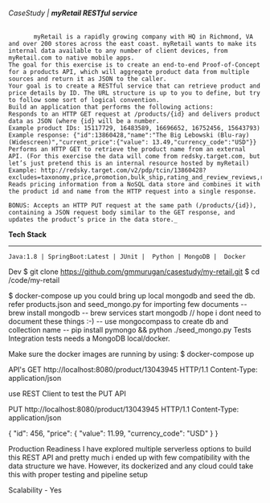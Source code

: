 ###### CaseStudy  | **myRetail RESTful service**

           myRetail is a rapidly growing company with HQ in Richmond, VA and over 200 stores across the east coast. myRetail wants to make its internal data available to any number of client devices, from myRetail.com to native mobile apps. 
    The goal for this exercise is to create an end-to-end Proof-of-Concept for a products API, which will aggregate product data from multiple sources and return it as JSON to the caller. 
    Your goal is to create a RESTful service that can retrieve product and price details by ID. The URL structure is up to you to define, but try to follow some sort of logical convention.
    Build an application that performs the following actions: 
    Responds to an HTTP GET request at /products/{id} and delivers product data as JSON (where {id} will be a number. 
    Example product IDs: 15117729, 16483589, 16696652, 16752456, 15643793) 
    Example response: {"id":13860428,"name":"The Big Lebowski (Blu-ray) (Widescreen)","current_price":{"value": 13.49,"currency_code":"USD"}}
    Performs an HTTP GET to retrieve the product name from an external API. (For this exercise the data will come from redsky.target.com, but let’s just pretend this is an internal resource hosted by myRetail)  
    Example: http://redsky.target.com/v2/pdp/tcin/13860428?excludes=taxonomy,price,promotion,bulk_ship,rating_and_review_reviews,rating_and_review_statistics,question_answer_statistics
    Reads pricing information from a NoSQL data store and combines it with the product id and name from the HTTP request into a single response.  
    BONUS: Accepts an HTTP PUT request at the same path (/products/{id}), containing a JSON request body similar to the GET response, and updates the product’s price in the data store._  
    
**Tech Stack**
_____

`Java:1.8 |
SpringBoot:Latest |
JUnit | 
Python |
MongoDB | 
Docker`

Dev
$ git clone https://github.com/gmmurugan/casestudy/my-retail.git
$ cd <workspace>/code/my-retail

$ docker-compose up
    you could bring up local mongodb and seed the db. refer products.json and seed_mongo.py for importing few documents
    -- brew install mongodb
    -- brew services start mongodb // hope i dont need to document these things :-)
    -- use mongocompass to create db and collection name
    -- pip install pymongo && python ./seed_mongo.py
Tests
Integration tests needs a MongoDB local/docker.

Make sure the docker images are running by using:
$ docker-compose up

API's
GET http://localhost:8080/product/13043945 HTTP/1.1
Content-Type: application/json

use REST Client to test the PUT API

PUT http://localhost:8080/product/13043945 HTTP/1.1
Content-Type: application/json

{
"id": 456,
"price": {
"value": 11.99,
"currency_code": "USD"
}
}

Production Readiness
 I have explored multiple serverless options to build this REST API and pretty much i ended up with few compatibility with the 
data structure we have. However, its dockerized and any cloud could take this with proper testing and pipeline setup

Scalability - Yes
 
